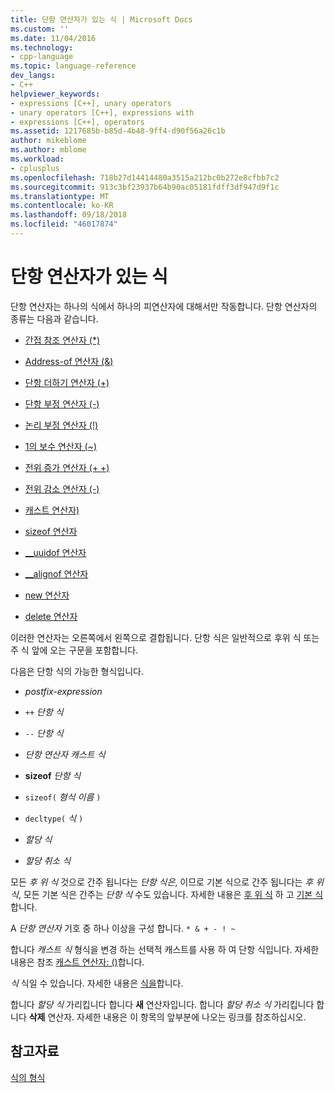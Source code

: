 ```yaml
---
title: 단항 연산자가 있는 식 | Microsoft Docs
ms.custom: ''
ms.date: 11/04/2016
ms.technology:
- cpp-language
ms.topic: language-reference
dev_langs:
- C++
helpviewer_keywords:
- expressions [C++], unary operators
- unary operators [C++], expressions with
- expressions [C++], operators
ms.assetid: 1217685b-b85d-4b48-9ff4-d90f56a26c1b
author: mikeblome
ms.author: mblome
ms.workload:
- cplusplus
ms.openlocfilehash: 718b27d14414480a3515a212bc0b272e8cfbb7c2
ms.sourcegitcommit: 913c3bf23937b64b90ac05181fdff3df947d9f1c
ms.translationtype: MT
ms.contentlocale: ko-KR
ms.lasthandoff: 09/18/2018
ms.locfileid: "46017874"
---
```

# <a name="expressions-with-unary-operators"></a>단항 연산자가 있는 식

단항 연산자는 하나의 식에서 하나의 피연산자에 대해서만 작동합니다. 단항 연산자의 종류는 다음과 같습니다.

- [간접 참조 연산자 (*)](../cpp/indirection-operator-star.md)

- [Address-of 연산자 (&)](../cpp/address-of-operator-amp.md)

- [단항 더하기 연산자 (+)](../cpp/unary-plus-and-negation-operators-plus-and.md)

- [단항 부정 연산자 (-)](../cpp/unary-plus-and-negation-operators-plus-and.md)

- [논리 부정 연산자 (!)](../cpp/logical-negation-operator-exclpt.md)

- [1의 보수 연산자 (~)](../cpp/one-s-complement-operator-tilde.md)

- [전위 증가 연산자 (+ +)](../cpp/prefix-increment-and-decrement-operators-increment-and-decrement.md)

- [전위 감소 연산자 (-)](../cpp/prefix-increment-and-decrement-operators-increment-and-decrement.md)

- [캐스트 연산자)](../cpp/cast-operator-parens.md)

- [sizeof 연산자](../cpp/sizeof-operator.md)

- [__uuidof 연산자](../cpp/uuidof-operator.md)

- [__alignof 연산자](../cpp/alignof-operator.md)

- [new 연산자](../cpp/new-operator-cpp.md)

- [delete 연산자](../cpp/delete-operator-cpp.md)

이러한 연산자는 오른쪽에서 왼쪽으로 결합됩니다. 단항 식은 일반적으로 후위 식 또는 주 식 앞에 오는 구문을 포함합니다.

다음은 단항 식의 가능한 형식입니다.

- *postfix-expression*

- `++` *단항 식*

- `--` *단항 식*

- *단항 연산자* *캐스트 식*

- **sizeof** *단항 식*

- `sizeof(` *형식 이름* `)`

- `decltype(` *식* `)`

- *할당 식*

- *할당 취소 식*

모든 *후 위 식* 것으로 간주 됩니다는 *단항 식은*, 이므로 기본 식으로 간주 됩니다는 *후 위 식*, 모든 기본 식은 간주는 *단항 식* 수도 있습니다. 자세한 내용은 [후 위 식](../cpp/postfix-expressions.md) 하 고 [기본 식](../cpp/primary-expressions.md)합니다.

A *단항 연산자* 기호 중 하나 이상을 구성 합니다. `* & + - ! ~`

합니다 *캐스트 식* 형식을 변경 하는 선택적 캐스트를 사용 하 여 단항 식입니다. 자세한 내용은 참조 [캐스트 연산자: ()](../cpp/cast-operator-parens.md)합니다.

*식* 식일 수 있습니다. 자세한 내용은 [식을](../cpp/expressions-cpp.md)합니다.

합니다 *할당 식* 가리킵니다 합니다 **새** 연산자입니다. 합니다 *할당 취소 식* 가리킵니다 합니다 **삭제** 연산자. 자세한 내용은 이 항목의 앞부분에 나오는 링크를 참조하십시오.

## <a name="see-also"></a>참고자료

[식의 형식](../cpp/types-of-expressions.md)